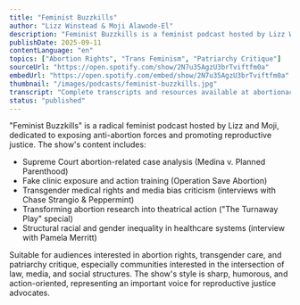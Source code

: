 ```yaml
---
title: "Feminist Buzzkills"
author: "Lizz Winstead & Moji Alawode-El"
description: "Feminist Buzzkills is a feminist podcast hosted by Lizz Winstead and Moji Alawode-El, affiliated with Abortion Access Front. With a tone of satire, anger, and activism, the show focuses on abortion rights, medical justice, transgender care, and anti-patriarchal struggles. Content covers Supreme Court case analysis, book banning legislation, fake clinic exposure, transgender medical advocacy, and anti-abortion legislation criticism. The show frequently invites legal experts, activists, and artists to explore reproductive rights and social change together. Spotify rating of 4.9 (68 reviews), with significant influence in radical feminist podcast circles."
publishDate: 2025-09-11
contentLanguage: "en"
topics: ["Abortion Rights", "Trans Feminism", "Patriarchy Critique"]
sourceUrl: "https://open.spotify.com/show/2N7u35AgzU3brTviftfm0a"
embedUrl: "https://open.spotify.com/embed/show/2N7u35AgzU3brTviftfm0a"
thumbnail: "/images/podcasts/feminist-buzzkills.jpg"
transcript: "Complete transcripts and resources available at abortionaccessfront.org or feministbuzzkills.com"
status: "published"
---
```


"Feminist Buzzkills" is a radical feminist podcast hosted by Lizz and Moji, dedicated to exposing anti-abortion forces and promoting reproductive justice. The show's content includes:

- Supreme Court abortion-related case analysis (Medina v. Planned Parenthood)
- Fake clinic exposure and action training (Operation Save Abortion)
- Transgender medical rights and media bias criticism (interviews with Chase Strangio & Peppermint)
- Transforming abortion research into theatrical action ("The Turnaway Play" special)
- Structural racial and gender inequality in healthcare systems (interview with Pamela Merritt)

Suitable for audiences interested in abortion rights, transgender care, and patriarchy critique, especially communities interested in the intersection of law, media, and social structures. The show's style is sharp, humorous, and action-oriented, representing an important voice for reproductive justice advocates.